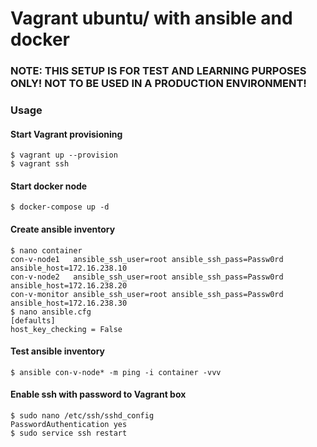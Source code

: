 # Vagrant ubuntu/ with ansible and docker
### NOTE: THIS SETUP IS FOR TEST AND LEARNING PURPOSES ONLY! NOT TO BE USED IN A PRODUCTION ENVIRONMENT!

### Usage
#### Start Vagrant provisioning
```
$ vagrant up --provision
$ vagrant ssh
```

#### Start docker node
``$ docker-compose up -d``  

#### Create ansible inventory
```
$ nano container
con-v-node1   ansible_ssh_user=root ansible_ssh_pass=Passw0rd ansible_host=172.16.238.10
con-v-node2   ansible_ssh_user=root ansible_ssh_pass=Passw0rd ansible_host=172.16.238.20
con-v-monitor ansible_ssh_user=root ansible_ssh_pass=Passw0rd ansible_host=172.16.238.30
$ nano ansible.cfg
[defaults]
host_key_checking = False
```
#### Test ansible inventory
``$ ansible con-v-node* -m ping -i container -vvv``  

#### Enable ssh with password to Vagrant box
```
$ sudo nano /etc/ssh/sshd_config
PasswordAuthentication yes
$ sudo service ssh restart
```
